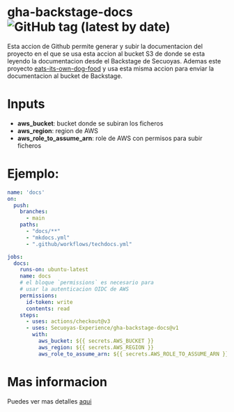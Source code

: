 # gha-backstage-docs ![GitHub tag (latest by date)](https://img.shields.io/github/v/tag/Secuoyas-Experience/gha-backstage-docs)

Esta accion de Github permite generar y subir la documentacion del proyecto en el que se usa esta accion al bucket S3 de donde se esta leyendo la documentacion desde el Backstage de Secuoyas. Ademas este proyecto [eats-its-own-dog-food](https://en.wikipedia.org/wiki/Eating_your_own_dog_food) y usa esta misma accion para enviar la documentacion al bucket de Backstage.

# Inputs

- **aws_bucket**: bucket donde se subiran los ficheros
- **aws_region**: region de AWS
- **aws_role_to_assume_arn**: role de AWS con permisos para subir ficheros

# Ejemplo:

```yaml
name: 'docs'
on:
  push:
    branches:
      - main
    paths:
      - "docs/**"
      - "mkdocs.yml"
      - ".github/workflows/techdocs.yml"

jobs:
  docs:
    runs-on: ubuntu-latest
    name: docs
    # el bloque `permissions` es necesario para 
    # usar la autenticacion OIDC de AWS
    permissions:
      id-token: write
      contents: read    
    steps:
      - uses: actions/checkout@v3
      - uses: Secuoyas-Experience/gha-backstage-docs@v1
        with:
          aws_bucket: ${{ secrets.AWS_BUCKET }}
          aws_region: ${{ secrets.AWS_REGION }}
          aws_role_to_assume_arn: ${{ secrets.AWS_ROLE_TO_ASSUME_ARN }}
```

# Mas informacion

Puedes ver mas detalles [aqui](./docs/index.md)